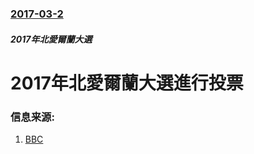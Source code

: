 ### [2017-03-2](/news/2017/03/2/index.md)

##### 2017年北愛爾蘭大選
# 2017年北愛爾蘭大選進行投票 




### 信息来源:

1. [BBC](http://www.bbc.com/news/election-northern-ireland-2017-39128501)

